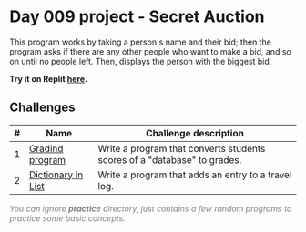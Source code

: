 # Day 009 project - Secret Auction

This program works by taking a person's name and their bid; then the program asks if there are any other people who want to make a bid, and so on until no people left. Then, displays the person with the biggest bid.

**Try it on Replit [here](https://replit.com/@DarienPerez29/secret-auction?embed=1&output=1).**

## Challenges

| # | Name | Challenge description |
| --- | --- | --- |
| 1 | [Gradind program](../challenges/challenge1.py) | Write a program that converts students scores of a "database" to grades. |
| 2 | [Dictionary in List](../challenges/challenge2.py) | Write a program that adds an entry to a travel log. |

<span style="color:gray">*You can ignore **practice** directory, just contains a few random programs to practice some basic concepts.*</span>